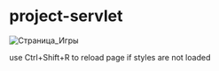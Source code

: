 # project-servlet
![Страница_Игры](scr/main/webapp/static/logo.png)

use Ctrl+Shift+R to reload page if styles are not loaded
